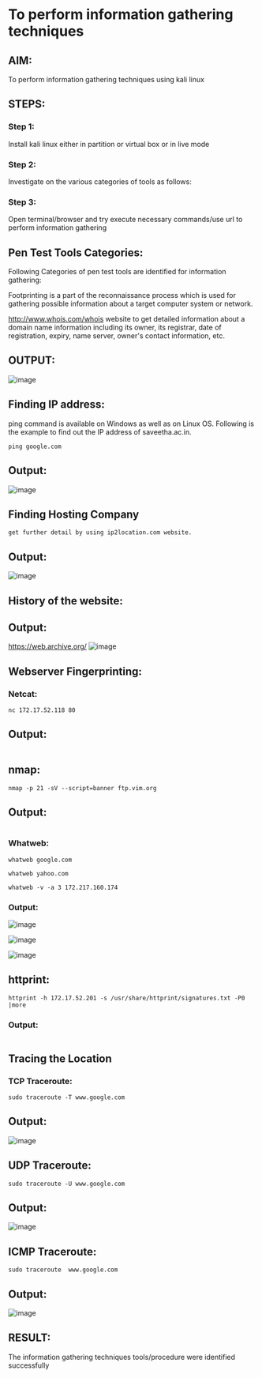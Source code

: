 # To perform information gathering techniques

## AIM:

To perform information gathering techniques using kali linux 

## STEPS:

### Step 1:

Install kali linux either in partition or virtual box or in live mode

### Step 2:

Investigate on the various categories of tools as follows:

### Step 3:
Open terminal/browser and try execute necessary commands/use url to perform information gathering
## Pen Test Tools Categories:
Following Categories of pen test tools are identified for information gathering:

Footprinting is a part of the reconnaissance process which is used for gathering possible information about a target computer system or network.

http://www.whois.com/whois website to get detailed information about a domain name information including its owner, its registrar, date of registration, expiry, name server, owner's contact information, etc.
## OUTPUT:
![image](https://github.com/Hariharan-061102/InformationGathering/assets/93427270/84ee3840-46d4-4b69-ad21-954f46308e81)


## Finding IP address:
ping command is available on Windows as well as on Linux OS. Following is the example to find out the IP address of saveetha.ac.in.

```
ping google.com
```
## Output:
![image](https://github.com/Hariharan-061102/InformationGathering/assets/93427270/2dc7990f-2aaf-4067-8104-c7f119b35db4)



## Finding Hosting Company
```
get further detail by using ip2location.com website.
```

## Output:
![image](https://github.com/Hariharan-061102/InformationGathering/assets/93427270/0fc6023a-0663-4db9-93e1-c6c90ebe3454)



## History of the website:
## Output:
https://web.archive.org/
![image](https://github.com/Hariharan-061102/InformationGathering/assets/93427270/45987ba0-02f2-49ac-9602-d17c8958fb8e)


## Webserver Fingerprinting:
### Netcat:
```
nc 172.17.52.118 80
```
## Output:

![]()

## nmap:
```
nmap -p 21 -sV --script=banner ftp.vim.org
```
## Output:
![]()


### Whatweb:
```
whatweb google.com
```
```
whatweb yahoo.com
```
```
whatweb -v -a 3 172.217.160.174
```
### Output:
![image](https://github.com/Hariharan-061102/InformationGathering/assets/93427270/31726de4-547e-4cf9-92ba-5f1e7e5f4bc9)

![image](https://github.com/Hariharan-061102/InformationGathering/assets/93427270/e1eefe87-7eff-474d-969e-38cda47ed8ea)

![image](https://github.com/Hariharan-061102/InformationGathering/assets/93427270/6ce7eb16-8ceb-42d4-b655-61791bc3b6f9)



## httprint:
```
httprint -h 172.17.52.201 -s /usr/share/httprint/signatures.txt -P0 |more
```
### Output:

![]()

## Tracing the Location
### TCP Traceroute:
```
sudo traceroute -T www.google.com
```
## Output:
![image](https://github.com/Hariharan-061102/InformationGathering/assets/93427270/00668b61-a98c-41af-95ea-0b17df5697c5)



## UDP Traceroute:
```
sudo traceroute -U www.google.com
```
## Output:
![image](https://github.com/Hariharan-061102/InformationGathering/assets/93427270/5fa5ecc3-1f19-497d-872f-30b809e188c3)



## ICMP Traceroute:
```
sudo traceroute  www.google.com
```
## Output:
![image](https://github.com/Hariharan-061102/InformationGathering/assets/93427270/f6e32235-ed28-4658-9028-4ed467cd266c)

## RESULT:
The information gathering techniques tools/procedure were identified successfully
